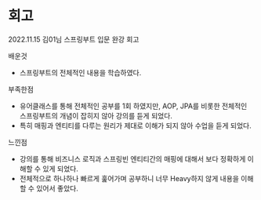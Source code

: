 # 회고

2022.11.15 김01님 스프링부트 입문 완강 회고

배운것
- 스프링부트의 전체적인 내용을 학습하였다. 

부족한점
- 유어클래스를 통해 전체적인 공부를 1회 하였지만, AOP, JPA를 비롯한 전체적인 스프링부트의 개념이 잡히지 않아 강의를 듣게 되었다. 
- 특히 매핑과 엔티티를 다루는 원리가 제대로 이해가 되지 않아 수업을 듣게 되었다.

느낀점
- 강의를 통해 비즈니스 로직과 스프링빈 엔티티간의 매핑에 대해서 보다 정확하게 이해할 수 있게 되었다. 
- 전체적으로 하나하나 빠르게 훑어가며 공부하니 너무 Heavy하지 않게 내용을 이해할 수 있어서 좋았다.